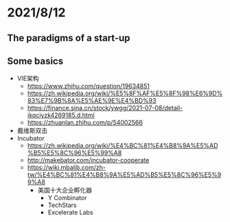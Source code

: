 # 2021/8/12
## The paradigms of a start-up


## Some basics
- VIE架构
  - https://www.zhihu.com/question/19634851
  - https://zh.wikipedia.org/wiki/%E5%8F%AF%E5%8F%98%E6%9D%83%E7%9B%8A%E5%AE%9E%E4%BD%93
  - https://finance.sina.cn/stock/ywgg/2021-07-08/detail-ikqciyzk4269185.d.html
  - https://zhuanlan.zhihu.com/p/54002566
- 戴维斯双击
- Incubator
  - https://zh.wikipedia.org/wiki/%E4%BC%81%E4%B8%9A%E5%AD%B5%E5%8C%96%E5%99%A8
  - http://makebator.com/incubator-cooperate
  - https://wiki.mbalib.com/zh-tw/%E4%BC%81%E4%B8%9A%E5%AD%B5%E5%8C%96%E5%99%A8
    - 美国十大企业孵化器
      - Y Combinator
      - TechStars
      - Excelerate Labs